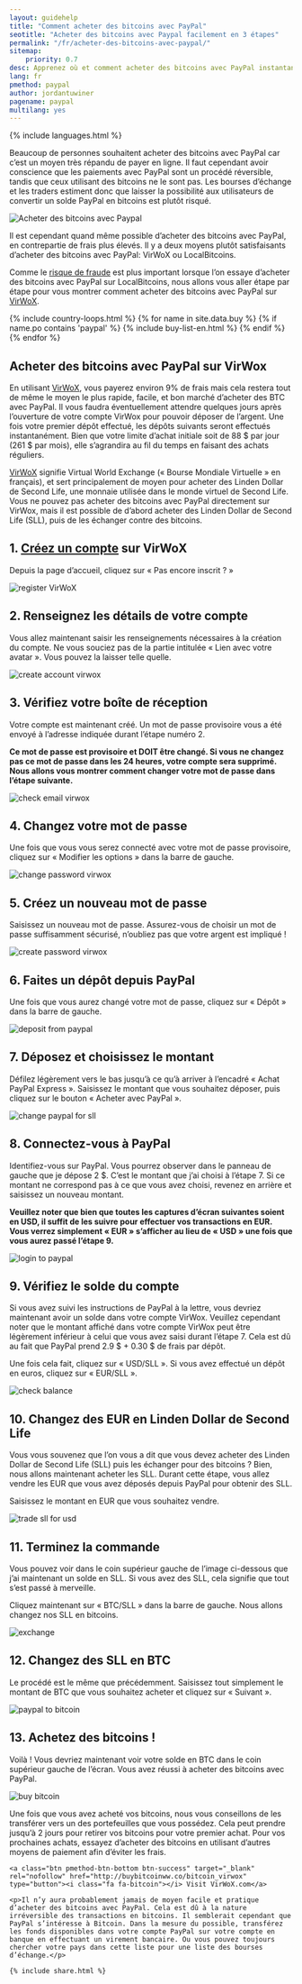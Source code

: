 ```yaml
---
layout: guidehelp
title: "Comment acheter des bitcoins avec PayPal"
seotitle: "Acheter des bitcoins avec Paypal facilement en 3 étapes"
permalink: "/fr/acheter-des-bitcoins-avec-paypal/"
sitemap:
    priority: 0.7
desc: Apprenez où et comment acheter des bitcoins avec PayPal instantanément dans ce guide vous guidant étape par étape.    
lang: fr
pmethod: paypal
author: jordantuwiner
pagename: paypal
multilang: yes
---
```

<div class="col-sm-12">

{% include languages.html %}

<p>Beaucoup de personnes souhaitent acheter des bitcoins avec PayPal car c’est un moyen très répandu de payer en ligne.  Il faut cependant avoir conscience que les paiements avec PayPal sont un procédé réversible, tandis que ceux utilisant des bitcoins ne le sont pas. Les bourses d’échange et les traders estiment donc que laisser la possibilité aux utilisateurs de convertir un solde PayPal en bitcoins est plutôt risqué.</p>

<img class="img-responsive halfimg-right" alt="Acheter des bitcoins avec Paypal" src="/img/icons/sepa.png">

<p>Il est cependant quand même possible d’acheter des bitcoins avec PayPal, en contrepartie de frais plus élevés. Il y a deux moyens plutôt satisfaisants d’acheter des bitcoins avec PayPal: VirWoX ou LocalBitcoins. </p>

<p>Comme le <a href="https://www.paypal.com/cgi-bin/webscr?cmd=xpt/Help/general/TopQuestion5-outside" target="_blank">risque de fraude</a> est plus important lorsque l’on essaye d’acheter des bitcoins avec PayPal sur LocalBitcoins, nous allons vous aller étape par étape pour vous montrer comment acheter des bitcoins avec PayPal sur <a href="http://buybitcoinww.co/bitcoin_virwox" rel="nofollow" target="_blank">VirWoX</a>.</p>
</div>

<div class="col-sm-12">
	{% include country-loops.html %}
	{% for name in site.data.buy %}
	{% if name.po contains 'paypal' %}
	{% include buy-list-en.html %}
	{% endif %}
	{% endfor %}
</div>

<div class="col-sm-12 small-large-break">
</div>


<div class="col-xs-12">
<h2 class="pp-header">Acheter des bitcoins avec PayPal sur VirWox</h2>

<p>En utilisant <a href="http://buybitcoinww.co/bitcoin_virwox" rel="nofollow" target="_blank">VirWoX</a>, vous payerez environ 9% de frais mais cela restera tout de même le moyen le plus rapide, facile, et bon marché d’acheter des BTC avec PayPal. Il vous faudra éventuellement attendre quelques jours après l’ouverture de votre compte VirWox pour pouvoir déposer de l’argent. Une fois votre premier dépôt effectué, les dépôts suivants seront effectués instantanément. Bien que votre limite d’achat initiale soit de 88 $ par jour (261 $ par mois), elle s’agrandira au fil du temps en faisant des achats réguliers. </p> 

<p><a href="http://buybitcoinww.co/bitcoin_virwox" rel="nofollow" target="_blank">VirWoX</a> signifie Virtual World Exchange (« Bourse Mondiale Virtuelle » en français), et sert principalement de moyen pour acheter des Linden Dollar de Second Life, une monnaie utilisée dans le monde virtuel de Second Life. Vous ne pouvez pas acheter des bitcoins avec PayPal directement sur VirWox, mais il est possible de d’abord acheter des Linden Dollar de Second Life (SLL), puis de les échanger contre des bitcoins.</p> 

<h2>1. <a href="http://buybitcoinww.co/bitcoin_virwox" rel="nofollow" target="_blank">Créez un compte</a> sur VirWoX</h2> 

<p>Depuis la page d’accueil, cliquez sur « Pas encore inscrit ? »</p> 

<p><img src="/img/paypaltobtc/1.png" alt="register VirWoX" class="img-responsive kb-helper" /></p> 

<h2 id="enter-the-details-for-your-account">2. Renseignez les détails de votre compte</h2> 

<p>Vous allez maintenant saisir les renseignements nécessaires à la création du compte. Ne vous souciez pas de la partie intitulée « Lien avec votre avatar ». Vous pouvez la laisser telle quelle. </p> 

<p><img src="/img/paypaltobtc/2.png" alt="create account virwox" class="img-responsive kb-helper" /></p> 

<h2 id="check-your-email">3. Vérifiez votre boîte de réception</h2> 

<p>Votre compte est maintenant créé. Un mot de passe provisoire vous a été envoyé à l’adresse indiquée durant l’étape numéro 2. </p> 

<p><strong>Ce mot de passe est provisoire et DOIT être changé. Si vous ne changez pas ce mot de passe dans les 24 heures, votre compte sera supprimé. Nous allons vous montrer comment changer votre mot de passe dans l’étape suivante.</strong></p> 

<p><img src="/img/paypaltobtc/3.png" alt="check email virwox" class="img-responsive kb-helper" /></p> 

<h2 id="change-your-password">4. Changez votre mot de passe</h2> 

<p>Une fois que vous vous serez connecté avec votre mot de passe provisoire, cliquez sur « Modifier les options » dans la barre de gauche.</p> 

<p><img src="/img/paypaltobtc/4.png" alt="change password virwox" class="img-responsive kb-helper" /></p> 

<h2 id="create-a-new-password">5. Créez un nouveau mot de passe</h2> 

<p>Saisissez un nouveau mot de passe. Assurez-vous de choisir un mot de passe suffisamment sécurisé, n’oubliez pas que votre argent est impliqué ! </p> 

<p><img src="/img/paypaltobtc/5.png" alt="create password virwox" class="img-responsive kb-helper" /></p> 

<h2 id="deposit-from-paypal">6. Faites un dépôt depuis PayPal</h2> 

<p>Une fois que vous aurez changé votre mot de passe, cliquez sur « Dépôt » dans la barre de gauche. </p> 

<p><img src="/img/paypaltobtc/6.png" alt="deposit from paypal" class="img-responsive kb-helper" /></p> 

<h2 id="deposit-and-select-amount">7. Déposez et choisissez le montant</h2> 

<p>Défilez légèrement vers le bas jusqu’à ce qu’à arriver à l’encadré « Achat PayPal Express ». Saisissez le montant que vous souhaitez déposer, puis cliquez sur le bouton « Acheter avec PayPal ». </p> 

<p><img src="/img/paypaltobtc/7.png" alt="change paypal for sll" class="img-responsive kb-helper" /></p> 

<h2 id="login-to-paypal">8. Connectez-vous à PayPal</h2> 

<p>Identifiez-vous sur PayPal. Vous pourrez observer dans le panneau de gauche que je dépose 2 $. C’est le montant que j’ai choisi à l’étape 7. Si ce montant ne correspond pas à ce que vous avez choisi, revenez en arrière et saisissez un nouveau montant. </p> 

<p><strong>Veuillez noter que bien que toutes les captures d’écran suivantes soient en USD, il suffit de les suivre pour effectuer vos transactions en EUR. Vous verrez simplement «  EUR » s’afficher au lieu de «  USD »  une fois que vous aurez passé l’étape 9.</strong></p>

<p><img src="/img/paypaltobtc/8.png" alt="login to paypal" class="img-responsive kb-helper" /></p> 

<h2 id="verify-acccount-balance">9. Vérifiez le solde du compte</h2> 

<p>Si vous avez suivi les instructions de PayPal à la lettre, vous devriez maintenant avoir un solde dans votre compte VirWox. Veuillez cependant noter que le montant affiché dans votre compte VirWox peut être légèrement inférieur à celui que vous avez saisi durant l’étape 7. Cela est dû au fait que PayPal prend 2.9 $ + 0.30 $ de frais par dépôt. </p> 

<p>Une fois cela fait, cliquez sur «  USD/SLL ». Si vous avez effectué un dépôt en euros, cliquez sur « EUR/SLL ». </p> 

<p><img src="/img/paypaltobtc/9.png" alt="check balance" class="img-responsive kb-helper" /></p> 

<h2 id="trade-usd-for-second-life-lindens">10. Changez des EUR en Linden Dollar de Second Life</h2> 

<p>Vous vous souvenez que l’on vous a dit que vous devez acheter des Linden Dollar de Second Life (SLL) puis les échanger pour des bitcoins ? Bien, nous allons maintenant acheter les SLL. Durant cette étape, vous allez vendre les EUR que vous avez déposés depuis PayPal pour obtenir des SLL. </p> 

<p>Saisissez le montant en EUR que vous souhaitez vendre. </p> 

<p><img src="/img/paypaltobtc/10.png" alt="trade sll for usd" class="img-responsive kb-helper" /></p> 

<h2 id="complete-order">11. Terminez la commande</h2> 

<p>Vous pouvez voir dans le coin supérieur gauche de l’image ci-dessous que j’ai maintenant un solde en SLL. Si vous avez des SLL, cela signifie que tout s’est passé à merveille. </p> 

<p>Cliquez maintenant sur « BTC/SLL » dans la barre de gauche. Nous allons changez nos SLL en bitcoins. </p> 

<p><img src="/img/paypaltobtc/11.png" alt="exchange" class="img-responsive kb-helper" /></p> 

<h2 id="trade-sll-for-btc">12. Changez des SLL en BTC</h2> 

<p>Le procédé est le même que précédemment. Saisissez tout simplement le montant de BTC que vous souhaitez acheter et cliquez sur « Suivant ». </p> 

<p><img src="/img/paypaltobtc/12.png" alt="paypal to bitcoin" class="img-responsive kb-helper" /></p> 

<h2 id="buy-bitcoin">13. Achetez des bitcoins !</h2> 

<p>Voilà ! Vous devriez maintenant voir votre solde en BTC dans le coin supérieur gauche de l’écran. Vous avez réussi à acheter des bitcoins avec PayPal. </p> 

<p><img src="/img/paypaltobtc/13.png" alt="buy bitcoin" class="img-responsive kb-helper" /></p> 

<p>Une fois que vous avez acheté vos bitcoins, nous vous conseillons de les transférer vers un des portefeuilles que vous possédez. Cela peut prendre jusqu’à 2 jours pour retirer vos bitcoins pour votre premier achat. Pour vos prochaines achats, essayez d’acheter des bitcoins en utilisant d’autres moyens de paiement afin d’éviter les frais.</p> 
	
	<a class="btn pmethod-btn-bottom btn-success" target="_blank" rel="nofollow" href="http://buybitcoinww.co/bitcoin_virwox" type="button"><i class="fa fa-bitcoin"></i> Visit VirWoX.com</a>
	
	<p>Il n’y aura probablement jamais de moyen facile et pratique d’acheter des bitcoins avec PayPal. Cela est dû à la nature irréversible des transactions en bitcoins. Il semblerait cependant que PayPal s’intéresse à Bitcoin. Dans la mesure du possible, transférez les fonds disponibles dans votre compte PayPal sur votre compte en banque en effectuant un virement bancaire. Ou vous pouvez toujours chercher votre pays dans cette liste pour une liste des bourses d’échange.</p>
	
	{% include share.html %}
</div>